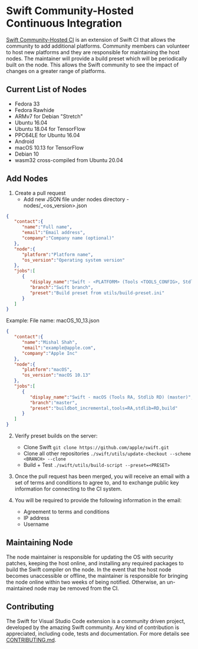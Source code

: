 # Swift Community-Hosted Continuous Integration

[Swift Community-Hosted CI](https://ci-external.swift.org) is an extension of Swift CI that allows the community to add additional platforms. Community members can volunteer to host new platforms and they are responsible for maintaining the host nodes. The maintainer will provide a build preset which will be periodically built on the node. This allows the Swift community to see the impact of changes on a greater range of platforms.

## Current List of Nodes
   * Fedora 33
   * Fedora Rawhide
   * ARMv7 for Debian "Stretch"
   * Ubuntu 16.04
   * Ubuntu 18.04 for TensorFlow
   * PPC64LE for Ubuntu 16.04
   * Android
   * macOS 10.13 for TensorFlow
   * Debian 10
   * wasm32 cross-compiled from Ubuntu 20.04


## Add Nodes

1. Create a pull request 
    * Add new JSON file under nodes directory -  nodes/<platform>_<os_version>.json

```json
{
   "contact":{
      "name":"Full name",
      "email":"Email address",
      "company":"Company name (optional)"
   },
   "node":{
      "platform":"Platform name",
      "os_version":"Operating system version"
   },
   "jobs":[
      {
         "display_name":"Swift - <PLATFORM> (Tools <TOOLS_CONFIG>, Stdlib <STDLIB_CONFIG>) (<BRANCH>))",
         "branch":"Swift branch",
         "preset":"Build preset from utils/build-preset.ini"
      }
   ]
}
```

Example:
File name: macOS_10_13.json

```json
{
   "contact":{
      "name":"Mishal Shah",
      "email":"example@apple.com",
      "company":"Apple Inc"
   },
   "node":{
      "platform":"macOS",
      "os_version":"macOS 10.13"
   },
   "jobs":[
      {
         "display_name":"Swift - macOS (Tools RA, Stdlib RD) (master)",
         "branch":"master",
         "preset":"buildbot_incremental,tools=RA,stdlib=RD,build"
      }
   ]
}
```

2. Verify preset builds on the server:
    * Clone Swift 
      `git clone https://github.com/apple/swift.git`
    * Clone all other repositories 
      `./swift/utils/update-checkout --scheme <BRANCH> --clone`
    * Build + Test
      `./swift/utils/build-script --preset=<PRESET>`

3. Once the pull request has been merged, you will receive an email with a set of terms and conditions to agree to, and to exchange public key information for connecting to the CI system.

4. You will be required to provide the following information in the email:
    * Agreement to terms and conditions
    * IP address
    * Username

## Maintaining Node

The node maintainer is responsible for updating the OS with security patches, keeping the host online, and installing any required packages to build the Swift compiler on the node. In the event that the host node becomes unaccessible or offline, the maintainer is responsible for bringing the node online within two weeks of being notified. Otherwise, an un-maintained node may be removed from the CI.

## Contributing

The Swift for Visual Studio Code extension is a community driven project, developed by the amazing Swift community. Any kind of contribution is appreciated, including code, tests and documentation. For more details see [CONTRIBUTING.md](CONTRIBUTING.md).
